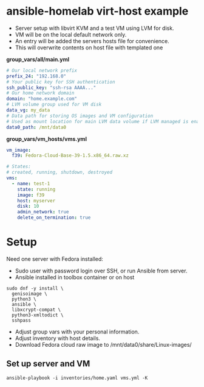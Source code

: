 # ansible-homelab virt-host example

* Server setup with libvirt KVM and a test VM using LVM for disk.
* VM will be on the local default network only.
* An entry will be added the servers hosts file for convenience. 
* This will overwrite contents on host file with templated one  

**group_vars/all/main.yml**
```yaml
# Our local network prefix 
prefix_24: "192.168.0"
# Your public key for SSH authentication
ssh_public_key: "ssh-rsa AAAA..."
# Our home network domain
domain: "home.example.com"
# LVM volume group used for VM disk
data_vg: my_data
# Data path for storing OS images and VM configuration
# Used as mount location for main LVM data volume if LVM managed is enabled 
data0_path: /mnt/data0
```

**group_vars/vm_hosts/vms.yml**
```yaml
vm_image:
  f39: Fedora-Cloud-Base-39-1.5.x86_64.raw.xz

# States:
# created, running, shutdown, destroyed
vms:
  - name: test-1
    state: running
    image: f39
    host: myserver
    disk: 10
    admin_network: true
    delete_on_termination: true
```
# Setup

Need one server with Fedora installed:

* Sudo user with password login over SSH, or run Ansible from server.
* Ansible installed in toolbox container or on host
```shell
sudo dnf -y install \
  genisoimage \
  python3 \
  ansible \
  libxcrypt-compat \
  python3-xmltodict \
  sshpass
```
* Adjust group vars with your personal information.
* Adjust inventory with host details.
* Download Fedora cloud raw image to /mnt/data0/share/Linux-images/

## Set up server and VM
```
ansible-playbook -i inventories/home.yaml vms.yml -K
```

